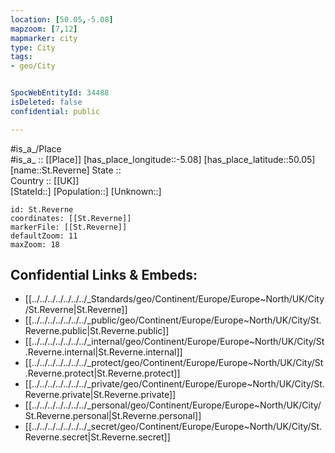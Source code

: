 ```yaml
---
location: [50.05,-5.08] 
mapzoom: [7,12] 
mapmarker: city 
type: City
tags:
- geo/City


SpocWebEntityId: 34488
isDeleted: false
confidential: public

---
```

#is_a_/Place  
#is_a_ :: [[Place]] 
[has_place_longitude::-5.08] 
[has_place_latitude::50.05] 
[name::St.Reverne] 
State ::  
Country :: [[UK]]  
[StateId::] 
[Population::] 
[Unknown::] 


```leaflet
id: St.Reverne
coordinates: [[St.Reverne]] 
markerFile: [[St.Reverne]] 
defaultZoom: 11 
maxZoom: 18
```


## Confidential Links & Embeds: 
- [[../../../../../../../_Standards/geo/Continent/Europe/Europe~North/UK/City/St.Reverne|St.Reverne]] 
- [[../../../../../../../_public/geo/Continent/Europe/Europe~North/UK/City/St.Reverne.public|St.Reverne.public]] 
- [[../../../../../../../_internal/geo/Continent/Europe/Europe~North/UK/City/St.Reverne.internal|St.Reverne.internal]] 
- [[../../../../../../../_protect/geo/Continent/Europe/Europe~North/UK/City/St.Reverne.protect|St.Reverne.protect]] 
- [[../../../../../../../_private/geo/Continent/Europe/Europe~North/UK/City/St.Reverne.private|St.Reverne.private]] 
- [[../../../../../../../_personal/geo/Continent/Europe/Europe~North/UK/City/St.Reverne.personal|St.Reverne.personal]] 
- [[../../../../../../../_secret/geo/Continent/Europe/Europe~North/UK/City/St.Reverne.secret|St.Reverne.secret]] 
